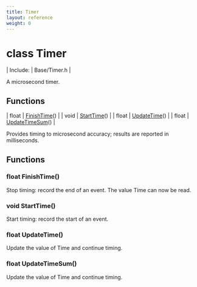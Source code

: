 ```yaml
---
title: Timer
layout: reference
weight: 0
---
```

class Timer
===

| Include: | Base/Timer.h |

A microsecond timer.<br>


Functions
---

| float | [FinishTime](#FinishTime)() |
| void | [StartTime](#StartTime)() |
| float | [UpdateTime](#UpdateTime)() |
| float | [UpdateTimeSum](#UpdateTimeSum)() |

Provides timing to microsecond accuracy; results are reported in milliseconds.
  


Functions
---
<a name="FinishTime"></a>
### float FinishTime()
Stop timing: record the end of an event. The value Time can now be read.
<a name="StartTime"></a>
### void StartTime()
Start timing: record the start of an event.
<a name="UpdateTime"></a>
### float UpdateTime()
Update the value of Time and continue timing.
<a name="UpdateTimeSum"></a>
### float UpdateTimeSum()
Update the value of Time and continue timing.
